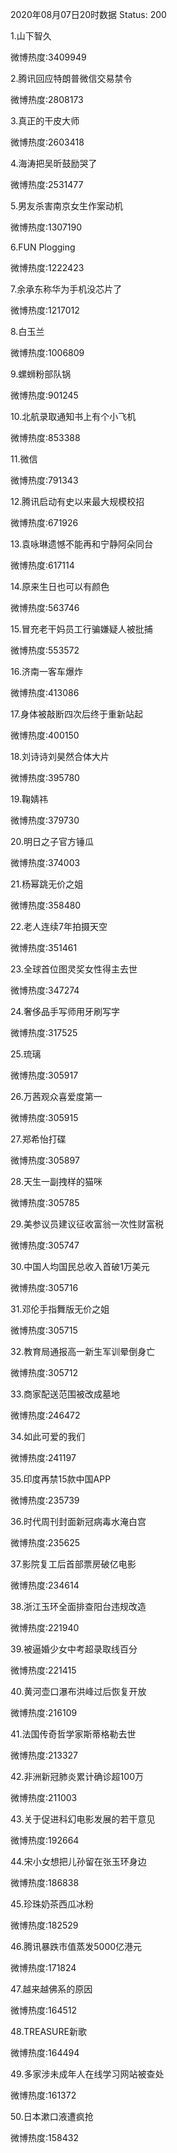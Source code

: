 2020年08月07日20时数据
Status: 200

1.山下智久

微博热度:3409949

2.腾讯回应特朗普微信交易禁令

微博热度:2808173

3.真正的干皮大师

微博热度:2603418

4.海涛把吴昕鼓励哭了

微博热度:2531477

5.男友杀害南京女生作案动机

微博热度:1307190

6.FUN Plogging

微博热度:1222423

7.余承东称华为手机没芯片了

微博热度:1217012

8.白玉兰

微博热度:1006809

9.螺蛳粉部队锅

微博热度:901245

10.北航录取通知书上有个小飞机

微博热度:853388

11.微信

微博热度:791343

12.腾讯启动有史以来最大规模校招

微博热度:671926

13.袁咏琳遗憾不能再和宁静阿朵同台

微博热度:617114

14.原来生日也可以有颜色

微博热度:563746

15.冒充老干妈员工行骗嫌疑人被批捕

微博热度:553572

16.济南一客车爆炸

微博热度:413086

17.身体被敲断四次后终于重新站起

微博热度:400150

18.刘诗诗刘昊然合体大片

微博热度:395780

19.鞠婧祎

微博热度:379730

20.明日之子官方锤瓜

微博热度:374003

21.杨幂跳无价之姐

微博热度:358480

22.老人连续7年拍摄天空

微博热度:351461

23.全球首位图灵奖女性得主去世

微博热度:347274

24.奢侈品手写师用牙刷写字

微博热度:317525

25.琉璃

微博热度:305917

26.万茜观众喜爱度第一

微博热度:305915

27.郑希怡打碟

微博热度:305897

28.天生一副拽样的猫咪

微博热度:305785

29.美参议员建议征收富翁一次性财富税

微博热度:305747

30.中国人均国民总收入首破1万美元

微博热度:305716

31.邓伦手指舞版无价之姐

微博热度:305715

32.教育局通报高一新生军训晕倒身亡

微博热度:305712

33.商家配送范围被改成墓地

微博热度:246472

34.如此可爱的我们

微博热度:241197

35.印度再禁15款中国APP

微博热度:235739

36.时代周刊封面新冠病毒水淹白宫

微博热度:235625

37.影院复工后首部票房破亿电影

微博热度:234614

38.浙江玉环全面排查阳台违规改造

微博热度:221940

39.被逼婚少女中考超录取线百分

微博热度:221415

40.黄河壶口瀑布洪峰过后恢复开放

微博热度:216109

41.法国传奇哲学家斯蒂格勒去世

微博热度:213327

42.非洲新冠肺炎累计确诊超100万

微博热度:211003

43.关于促进科幻电影发展的若干意见

微博热度:192664

44.宋小女想把儿孙留在张玉环身边

微博热度:186838

45.珍珠奶茶西瓜冰粉

微博热度:182529

46.腾讯暴跌市值蒸发5000亿港元

微博热度:171824

47.越来越佛系的原因

微博热度:164512

48.TREASURE新歌

微博热度:164494

49.多家涉未成年人在线学习网站被查处

微博热度:161372

50.日本漱口液遭疯抢

微博热度:158432

